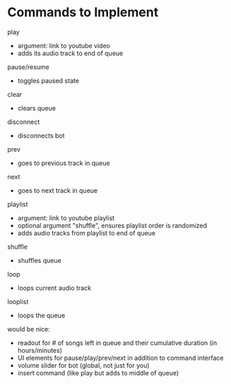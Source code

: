 # Commands to Implement

play
- argument: link to youtube video
- adds its audio track to end of queue

pause/resume
- toggles paused state

clear
- clears queue

disconnect
- disconnects bot

prev
- goes to previous track in queue

next
- goes to next track in queue

playlist
- argument: link to youtube playlist
- optional argument "shuffle", ensures playlist order is randomized
- adds audio tracks from playlist to end of queue

shuffle
- shuffles queue

loop
- loops current audio track

looplist
- loops the queue

would be nice:
- readout for # of songs left in queue and their cumulative duration (in hours/minutes)
- UI elements for pause/play/prev/next in addition to command interface
- volume slider for bot (global, not just for you)
- insert command (like play but adds to middle of queue)
